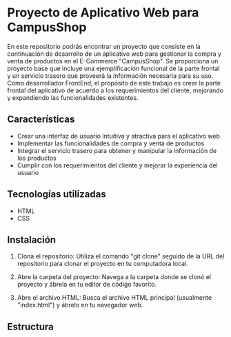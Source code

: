 # Proyecto de Aplicativo Web para CampusShop

En este repositorio podrás encontrar un proyecto que consiste en la continuación de desarrollo de un aplicativo web para gestionar la compra y venta de productos en el E-Commerce "CampusShop". Se proporciona un proyecto base que incluye una ejemplificación funcional de la parte frontal y un servicio trasero que proveerá la información necesaria para su uso. Como desarrollador FrontEnd, el propósito de este trabajo es crear la parte frontal del aplicativo de acuerdo a los requerimientos del cliente, mejorando y expandiendo las funcionalidades existentes.

## Características

- Crear una interfaz de usuario intuitiva y atractiva para el aplicativo web
- Implementar las funcionalidades de compra y venta de productos
- Integrar el servicio trasero para obtener y manipular la información de los productos
- Cumplir con los requerimientos del cliente y mejorar la experiencia del usuario

## Tecnologías utilizadas

- HTML
- CSS
  
## Instalación 

1. Clona el repositorio: Utiliza el comando "git clone" seguido de la URL del repositorio para clonar el proyecto en tu computadora local.

2. Abre la carpeta del proyecto: Navega a la carpeta donde se clonó el proyecto y ábrela en tu editor de código favorito.

3. Abre el archivo HTML: Busca el archivo HTML principal (usualmente "index.html") y ábrelo en tu navegador web.

## Estructura 
